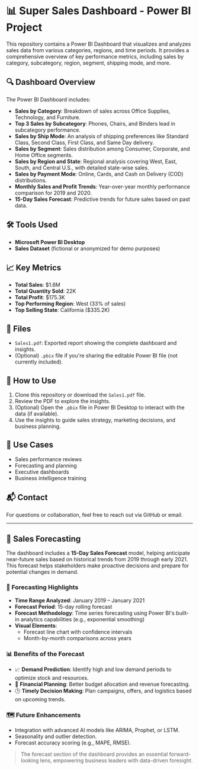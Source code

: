 
# 📊 Super Sales Dashboard - Power BI Project

This repository contains a Power BI Dashboard that visualizes and analyzes sales data from various categories, regions, and time periods. It provides a comprehensive overview of key performance metrics, including sales by category, subcategory, region, segment, shipping mode, and more.

## 🔍 Dashboard Overview

The Power BI Dashboard includes:

- **Sales by Category**: Breakdown of sales across Office Supplies, Technology, and Furniture.
- **Top 3 Sales by Subcategory**: Phones, Chairs, and Binders lead in subcategory performance.
- **Sales by Ship Mode**: An analysis of shipping preferences like Standard Class, Second Class, First Class, and Same Day delivery.
- **Sales by Segment**: Sales distribution among Consumer, Corporate, and Home Office segments.
- **Sales by Region and State**: Regional analysis covering West, East, South, and Central U.S., with detailed state-wise sales.
- **Sales by Payment Mode**: Online, Cards, and Cash on Delivery (COD) distributions.
- **Monthly Sales and Profit Trends**: Year-over-year monthly performance comparison for 2019 and 2020.
- **15-Day Sales Forecast**: Predictive trends for future sales based on past data.

## 🛠 Tools Used

- **Microsoft Power BI Desktop**  
- **Sales Dataset** (fictional or anonymized for demo purposes)

## 📈 Key Metrics

- **Total Sales**: $1.6M  
- **Total Quantity Sold**: 22K  
- **Total Profit**: $175.3K  
- **Top Performing Region**: West (33% of sales)  
- **Top Selling State**: California ($335.2K)

## 📁 Files

- `Sales1.pdf`: Exported report showing the complete dashboard and insights.
- (Optional) `.pbix` file if you're sharing the editable Power BI file (not currently included).

## 🚀 How to Use

1. Clone this repository or download the `Sales1.pdf` file.
2. Review the PDF to explore the insights.
3. (Optional) Open the `.pbix` file in Power BI Desktop to interact with the data (if available).
4. Use the insights to guide sales strategy, marketing decisions, and business planning.

## 📌 Use Cases

- Sales performance reviews
- Forecasting and planning
- Executive dashboards
- Business intelligence training

## 📬 Contact

For questions or collaboration, feel free to reach out via GitHub or email.

---



## 🔮 Sales Forecasting

The dashboard includes a **15-Day Sales Forecast** model, helping anticipate near-future sales based on historical trends from 2019 through early 2021. This forecast helps stakeholders make proactive decisions and prepare for potential changes in demand.

### 📆 Forecasting Highlights

- **Time Range Analyzed**: January 2019 – January 2021
- **Forecast Period**: 15-day rolling forecast
- **Forecast Methodology**: Time series forecasting using Power BI's built-in analytics capabilities (e.g., exponential smoothing)
- **Visual Elements**: 
  - Forecast line chart with confidence intervals
  - Month-by-month comparisons across years

### 📊 Benefits of the Forecast

- 📈 **Demand Prediction**: Identify high and low demand periods to optimize stock and resources.
- 🧾 **Financial Planning**: Better budget allocation and revenue forecasting.
- 🕒 **Timely Decision Making**: Plan campaigns, offers, and logistics based on upcoming trends.

### 🗺 Future Enhancements

- Integration with advanced AI models like ARIMA, Prophet, or LSTM.
- Seasonality and outlier detection.
- Forecast accuracy scoring (e.g., MAPE, RMSE).

> The forecast section of the dashboard provides an essential forward-looking lens, empowering business leaders with data-driven foresight.
